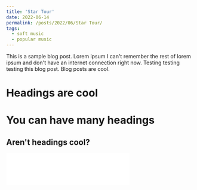```yaml
---
title: 'Star Tour'
date: 2022-06-14
permalink: /posts/2022/06/Star Tour/
tags:
  - soft music
  - popular music
---
```


This is a sample blog post. Lorem ipsum I can't remember the rest of lorem ipsum and don't have an internet connection right now. Testing testing testing this blog post. Blog posts are cool.

Headings are cool
======

You can have many headings
======

Aren't headings cool?
------

<iframe frameborder="no" border="0" marginwidth="0" marginheight="0" width=330 height=86 src="//music.163.com/outchain/player?type=2&id=1955798312&auto=0&height=66"></iframe>
